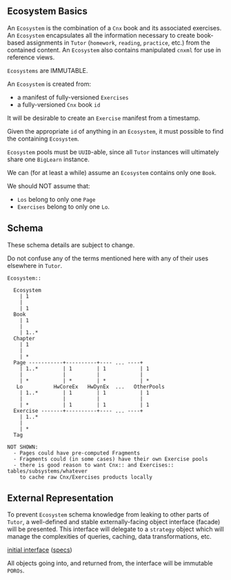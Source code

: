 ## Ecosystem Basics

An `Ecosystem` is the combination of a `Cnx` book and its associated exercises.
An `Ecosystem` encapsulates all the information necessary to create book-based assignments in `Tutor` (`homework`, `reading`, `practice`, etc.) from the contained content.
An `Ecosystem` also contains manipulated `cnxml` for use in reference views.

`Ecosystems` are IMMUTABLE.

An `Ecosystem` is created from:

* a manifest of fully-versioned `Exercises`
* a fully-versioned `Cnx` book `id`

It will be desirable to create an `Exercise` manifest from a timestamp.

Given the appropriate `id` of anything in an `Ecosystem`, it must possible to find the containing `Ecosystem`.

`Ecosystem` pools must be `UUID`-able, since all `Tutor` instances will ultimately share one `BigLearn` instance.

We can (for at least a while) assume an `Ecosystem` contains only one `Book`.

We should NOT assume that:

* `Los` belong to only one `Page` 
* `Exercises` belong to only one `Lo`.

## Schema

These schema details are subject to change.

Do not confuse any of the terms mentioned here with any of their uses elsewhere in `Tutor`.
```
Ecosystem::

  Ecosystem
    | 1
    |
    | 1
  Book
    | 1
    |
    | 1..*
  Chapter
    | 1
    |
    | *
  Page -----------+----------+---- ... ----+
    | 1..*        | 1        | 1           | 1
    |             |          |             |
    | *           | *        | *           | *
   Lo          HwCoreEx   HwDynEx  ...   OtherPools
    | 1..*        | 1        | 1           | 1
    |             |          |             |
    | *           | 1        | 1           | 1
  Exercise -------+----------+---- ... ----+
    | 1..*
    |
    | *
  Tag

NOT SHOWN:
  - Pages could have pre-computed Fragments
  - Fragments could (in some cases) have their own Exercise pools
  - there is good reason to want Cnx:: and Exercises:: tables/subsystems/whatever
    to cache raw Cnx/Exercises products locally
```

## External Representation

To prevent `Ecosystem` schema knowledge from leaking to other parts of `Tutor`, a well-defined and stable externally-facing object interface (facade) will be presented.  This interface will delegate to a `strategy` object which will manage the complexities of queries, caching, data transformations, etc.

[initial interface](https://github.com/openstax/tutor-server/blob/klb_content_abstractions/app/subsystems/ecosystem/ecosystem.rb) ([specs](https://github.com/openstax/tutor-server/blob/klb_content_abstractions/spec/subsystems/ecosystem/ecosystem_spec.rb))

All objects going into, and returned from, the interface will be immutable `POROs`.

